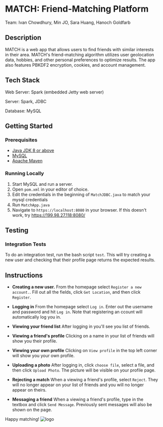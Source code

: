 # MATCH: Friend-Matching Platform

Team: Ivan Chowdhury, Min JO, Sara Huang, Hanoch Goldfarb


## Description
MATCH is a web app that allows users to find friends with similar interests in their area. MATCH's friend-matching algorithm utilizes user geolocation data, hobbies, and other personal preferences to optimize results. The app also features PBKDF2 encryption, cookies, and account management.



## Tech Stack
Web Server: Spark (embedded Jetty web server)

Server: Spark, JDBC

Database: MySQL



## Getting Started

### Prerequisites
- [Java JDK 8 or above](https://www.oracle.com/java/technologies/javase-downloads.html)
- [MySQL](https://www.mysql.com/downloads/)
- [Apache Maven](http://maven.apache.org/download.cgi)

### Running Locally

1. Start MySQL and run a server.
2. Open `pom.xml` in your editor of choice.
3. Edit the credentials in the beginning of `MatchJDBC.java` to match your mysql credentials
4. Run `MatchApp.java`
5. Navigate to `https://localhost:8080` in your browser. If this doesn't work, try https://199.98.27.118:8080/


## Testing
### Integration Tests

To do an integration test, run the bash script `test`. This will try creating a new user and checking that their profile page returns the expected results.

## Instructions

- **Creating a new user.** From the homepage select `Register a new account.`. Fill out all the fields, click `Get Location`, and then click `Register`.

- **Logging in** From the homepage select `Log in`. Enter out the username and password and hit `Log in`. Note that registering an ccount will automatically log you in.

- **Viewing your friend list** After logging in you'll see you list of friends.

- **Viewing a friend's profile** Clicking on a name in your list of friends will show you their profile.

- **Viewing your own profile** Clicking on `View profile` in the top left corner will show you your own profile.

- **Uploading a photo** After logging in, click `choose file`, select a file, and then click `Upload Photo`. The picture will be visible on your profile page.

- **Rejecting a match** When a viewing a friend's profile, select `Reject`. They will no longer appear on your list of friends and you will no longer appear on theirs.

- **Messaging a friend** When a viewing a friend's profile, type in the textbox and click `Send Message`. Previously sent messages will also be shown on the page.

Happy matching!
![logo](https://cdn.pixabay.com/photo/2017/09/02/04/35/fire-2706299_960_720.jpg)
